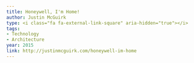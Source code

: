 ```yaml
---
title: Honeywell, I'm Home!
author: Justin McGuirk
type: <i class="fa fa-external-link-square" aria-hidden="true"></i>
tags:
- Technology
- Architecture
year: 2015
link: http://justinmcguirk.com/honeywell-im-home
---
```

